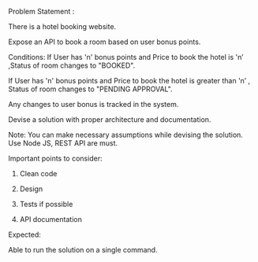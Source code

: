 Problem Statement :

There is a hotel booking website.

Expose an API to book a room based on user bonus points.

 

Conditions:
If User has 'n' bonus points and Price to book the hotel is 'n’ ,Status of room changes to "BOOKED".

If User has 'n' bonus points and Price to book the hotel is greater than 'n’ , Status of room changes to "PENDING APPROVAL".

Any changes to user bonus is tracked in the system.

 

Devise a solution with proper architecture and documentation.

Note:
You can make necessary assumptions while devising the solution. Use Node JS, REST API are must.

Important points to consider:

1) Clean code

2) Design

3) Tests if possible

4) API documentation

 

Expected:

Able to run the solution on a single command.

